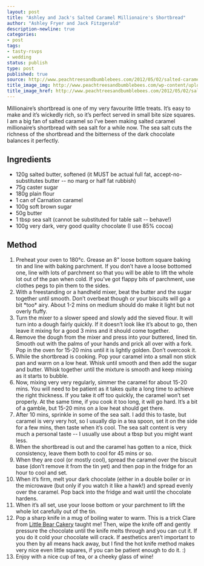```yaml
---
layout: post
title: "Ashley and Jack's Salted Caramel Millionaire's Shortbread"
author: "Ashley Fryer and Jack Fitzgerald"
description-newline: true
categories:
- post
tags:
- tasty-rsvps
- wedding
status: publish
type: post
published: true
source: http://www.peachtreesandbumblebees.com/2012/05/02/salted-caramel-millionaires-shortbread/
title_image_img: http://www.peachtreesandbumblebees.com/wp-content/uploads/2012/04/Screen-Shot-2012-04-26-at-20.27.33.png
title_image_href: http://www.peachtreesandbumblebees.com/2012/05/02/salted-caramel-millionaires-shortbread/
---
```


Millionaire’s shortbread is one of my very favourite little treats. It’s easy to make and it’s wickedly rich, so it’s perfect served in small bite size squares. I am a big fan of salted caramel so I’ve been making salted caramel millionaire’s shortbread with sea salt for a while now. The sea salt cuts the richness of the shortbread and the bitterness of the dark chocolate balances it perfectly.

## Ingredients

* 120g salted butter, softened (it MUST be actual full fat, accept-no-substitutes butter -- no marg or half fat rubbish)
* 75g caster sugar
* 180g plain flour
* 1 can of Carnation caramel
* 100g soft brown sugar
* 50g butter
* 1 tbsp sea salt (cannot be substituted for table salt -- behave!)
* 100g very dark, very good quality chocolate (I use 85% cocoa)

## Method

1. Preheat your oven to 180°c. Grease an 8" loose bottom square baking tin and line with baking parchment. If you don’t have a loose bottomed one, line with lots of parchment so that you will be able to lift the whole lot out of the pan when cold. If you’ve got flappy bits of parchment, use clothes pegs to pin them to the sides.
1. With a freestanding or a handheld mixer, beat the butter and the sugar together until smooth. Don’t overbeat though or your biscuits will go a bit \*too\* airy. About 1-2 mins on medium should do make it light but not overly fluffy.
1. Turn the mixer to a slower speed and slowly add the sieved flour. It will turn into a dough fairly quickly. If it doesn’t look like it’s about to go, then leave it mixing for a good 3 mins and it should come together.
1. Remove the dough from the mixer and press into your buttered, lined tin. Smooth out with the palms of your hands and prick all over with a fork. Pop in the oven for 15-20 mins until it is lightly golden. Don’t overcook it.
1. While the shortbread is cooking. Pop your caramel into a small non stick pan and warm on a low heat. Whisk until smooth and then add the sugar and butter. Whisk together until the mixture is smooth and keep mixing as it starts to bubble.
1. Now, mixing very very regularly, simmer the caramel for about 15-20 mins. You will need to be patient as it takes quite a long time to achieve the right thickness. If you take it off too quickly, the caramel won’t set properly. At the same time, if you cook it too long, it will go hard. It’s a bit of a gamble, but 15-20 mins on a low heat should get there.
1. After 10 mins, sprinkle in some of the sea salt. I add this to taste, but caramel is very very hot, so I usually dip in a tea spoon, set it on the side for a few mins, then taste when it’s cool. The sea salt content is very much a personal taste -- I usually use about a tbsp but you might want less.
1. When the shortbread is out and the caramel has gotten to a nice, thick consistency, leave them both to cool for 45 mins or so.
1. When they are cool (or mostly cool), spread the caramel over the biscuit base (don’t remove it from the tin yet) and then pop in the fridge for an hour to cool and set.
1. When it’s firm, melt your dark chocolate (either in a double boiler or in the microwave (but only if you watch it like a hawk!) and spread evenly over the caramel. Pop back into the fridge and wait until the chocolate hardens.
1. When it’s all set, use your loose bottom or your parchment to lift the whole lot carefully out of the tin.
1. Pop a sharp knife in a mug of boiling water to warm. This is a trick Clare from [Little Bear Cakery](http://littlebearcakery.blogspot.co.uk/) taught me! Then, wipe the knife off and gently pressure the chocolate until the knife melts through and you can cut it. If you do it cold your chocolate will crack. If aesthetics aren’t important to you then by all means hack away, but I find the hot knife method makes very nice even little squares, if you can be patient enough to do it. :)
1. Enjoy with a nice cup of tea, or a cheeky glass of wine!

